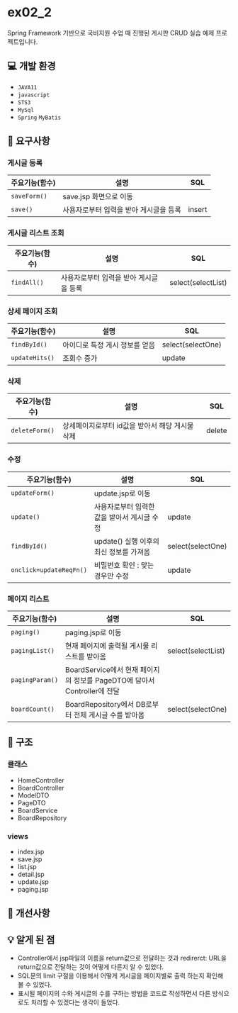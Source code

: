 # ex02_2
Spring Framework 기반으로 국비지원 수업 때 진행된 게시판 CRUD 실습 예제 프로젝트입니다.

## :computer: 개발 환경
* `JAVA11`
* `javascript`
* `STS3`
* `MySql`
* `Spring` `MyBatis`

## :memo: 요구사항
### 게시글 등록
|주요기능(함수)|설명|SQL
|---|---|---|
|`saveForm()`|save.jsp 화면으로 이동|
|`save()`|사용자로부터 입력을 받아 게시글을 등록|insert|
### 게시글 리스트 조회
|주요기능(함수)|설명|SQL
|---|---|---|
|`findAll()`|사용자로부터 입력을 받아 게시글을 등록|select(selectList)|
### 상세 페이지 조회
|주요기능(함수)|설명|SQL
|---|---|---|
|`findById()`|아이디로 특정 게시 정보를 얻음|select(selectOne)|
|`updateHits()`|조회수 증가|update|
### 삭제
|주요기능(함수)|설명|SQL
|---|---|---|
|`deleteForm()`|상세페이지로부터 id값을 받아서 해당 게시물 삭제|delete|
### 수정
|주요기능(함수)|설명|SQL
|---|---|---|
|`updateForm()`|update.jsp로 이동|
|`update()`|사용자로부터 입력한 값을 받아서 게시글 수정|update|
|`findById()`|update() 실행 이후의 최신 정보를 가져옴|select(selectOne)|
|`onclick=updateReqFn()`|비밀번호 확인 : 맞는 경우만 수정|update|
### 페이지 리스트
|주요기능(함수)|설명|SQL
|---|---|---|
|`paging()`|paging.jsp로 이동|
|`pagingList()`|현재 페이지에 출력될 게시물 리스트를 받아옴|select(selectList)|
|`pagingParam()`|BoardService에서 현재 페이지의 정보를 PageDTO에 담아서 Controller에 전달|
|`boardCount()`|BoardRepository에서 DB로부터 전체 게시글 수를 받아옴|select(selectOne)|
## :open_file_folder: 구조
### 클래스
* HomeController
* BoardController
* ModelDTO
* PageDTO
* BoardService
* BoardRepository
### views
* index.jsp
* save.jsp
* list.jsp
* detail.jsp
* update.jsp
* paging.jsp
## :wrench: 개선사항

## :bulb: 알게 된 점
* Controller에서 jsp파일의 이름을 return값으로 전달하는 것과 redirerct: URL을 return값으로 전달하는 것이 어떻게 다른지 알 수 있었다.
* SQL문의 limit 구절을 이용해서 어떻게 게시글을 페이지별로 출력 하는지 확인해 볼 수 있었다.
* 표시될 페이지의 수와 게시글의 수를 구하는 방법을 코드로 작성하면서 다른 방식으로도 처리할 수 있겠다는 생각이 들었다.

